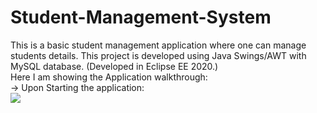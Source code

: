 # Student-Management-System
This is a basic student management application where one can manage students details.
This project is developed using Java Swings/AWT with MySQL database. (Developed in Eclipse EE 2020.)
<br>
Here I am showing the Application walkthrough:<br>
-> Upon Starting the application:<br>
![](../../tree/master/images/img1.png)
